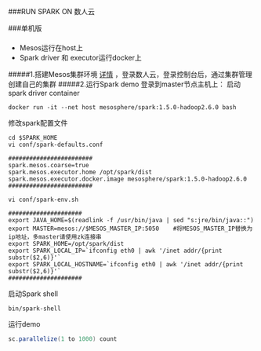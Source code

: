 ###RUN SPARK ON 数人云

###单机版
####
 - Mesos运行在host上
 - Spark driver 和 executor运行docker上

#####1.搭建Mesos集群环境
  [详情](https://www.shurenyun.com) ，登录数人云，登录控制台后，通过集群管理创建自己的集群
#####2.运行Spark demo
  登录到master节点主机上：
  启动spark driver container
  ```shell
  docker run -it --net host mesosphere/spark:1.5.0-hadoop2.6.0 bash 
  ```
  修改spark配置文件
  ```shell
  cd $SPARK_HOME
  vi conf/spark-defaults.conf
  
  ########################
  spark.mesos.coarse=true
  spark.mesos.executor.home /opt/spark/dist
  spark.mesos.executor.docker.image mesosphere/spark:1.5.0-hadoop2.6.0
  ########################

  vi conf/spark-env.sh

  #####################
  export JAVA_HOME=$(readlink -f /usr/bin/java | sed "s:jre/bin/java::")
  export MASTER=mesos://$MESOS_MASTER_IP:5050    #将MESOS_MASTER_IP替换为ip地址，多master请使用zk连接串
  export SPARK_HOME=/opt/spark/dist
  export SPARK_LOCAL_IP=`ifconfig eth0 | awk '/inet addr/{print substr($2,6)}'`
  export SPARK_LOCAL_HOSTNAME=`ifconfig eth0 | awk '/inet addr/{print substr($2,6)}'`
  #####################

  ```
  启动Spark shell
  ```shell
  bin/spark-shell
  ```
  运行demo
  ```scala
  sc.parallelize(1 to 1000) count
  ```

